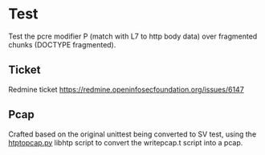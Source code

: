 # Test

Test the pcre modifier P (match with L7 to http body data) over fragmented
chunks (DOCTYPE fragmented).

## Ticket

Redmine ticket https://redmine.openinfosecfoundation.org/issues/6147

## Pcap

Crafted based on the original unittest being converted to SV test, using
the [htptopcap.py](https://github.com/OISF/suricata-verify/blob/master/tests/engine-state/htptopcap.py)
libhtp script to convert the writepcap.t script into a pcap.

